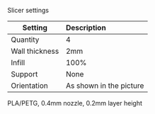 Slicer settings

|Setting        |Description             |
|---------------|:-----------------------|
|Quantity       |4                       |
|Wall thickness |2mm                     |
|Infill         |100%                    |
|Support        |None                    |
|Orientation    |As shown in the picture |


PLA/PETG, 0.4mm nozzle, 0.2mm layer height
